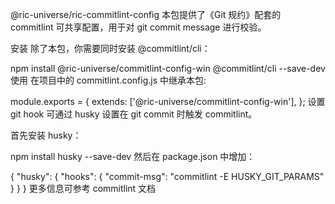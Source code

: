 @ric-universe/ric-commitlint-config
本包提供了《Git 规约》配套的 commitlint 可共享配置，用于对 git commit message 进行校验。

安装
除了本包，你需要同时安装 @commitlint/cli：

npm install @ric-universe/commitlint-config-win @commitlint/cli --save-dev
使用
在项目中的 commitlint.config.js 中继承本包:

module.exports = {
  extends: ['@ric-universe/commitlint-config-win'],
};
设置 git hook
可通过 husky 设置在 git commit 时触发 commitlint。

首先安装 husky：

npm install husky --save-dev
然后在 package.json 中增加：

{
  "husky": {
    "hooks": {
      "commit-msg": "commitlint -E HUSKY_GIT_PARAMS"
    }
  }
}
更多信息可参考 commitlint 文档
